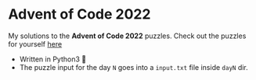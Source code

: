 # Advent of Code 2022

My solutions to the **Advent of Code 2022** puzzles. Check out the puzzles for yourself [here](https://adventofcode.com/2022)

* Written in Python3 :snake:
* The puzzle input for the day `N` goes into a `input.txt` file inside `dayN` dir.
